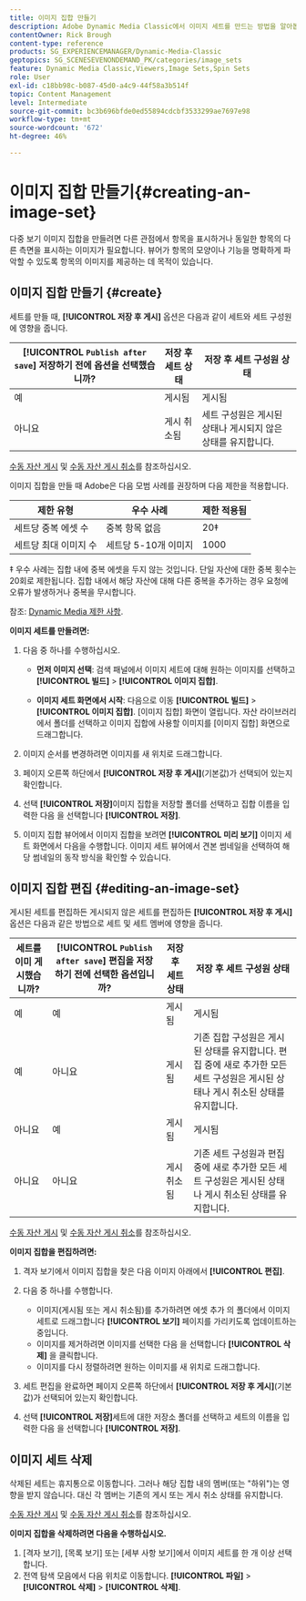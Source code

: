 ```yaml
---
title: 이미지 집합 만들기
description: Adobe Dynamic Media Classic에서 이미지 세트를 만드는 방법을 알아봅니다.
contentOwner: Rick Brough
content-type: reference
products: SG_EXPERIENCEMANAGER/Dynamic-Media-Classic
geptopics: SG_SCENESEVENONDEMAND_PK/categories/image_sets
feature: Dynamic Media Classic,Viewers,Image Sets,Spin Sets
role: User
exl-id: c18bb98c-b087-45d0-a4c9-44f58a3b514f
topic: Content Management
level: Intermediate
source-git-commit: bc3b696bfde0ed55894cdcbf3533299ae7697e98
workflow-type: tm+mt
source-wordcount: '672'
ht-degree: 46%

---
```


# 이미지 집합 만들기{#creating-an-image-set}

다중 보기 이미지 집합을 만들려면 다른 관점에서 항목을 표시하거나 동일한 항목의 다른 측면을 표시하는 이미지가 필요합니다. 뷰어가 항목의 모양이나 기능을 명확하게 파악할 수 있도록 항목의 이미지를 제공하는 데 목적이 있습니다.

## 이미지 집합 만들기 {#create}

세트를 만들 때, **[!UICONTROL 저장 후 게시]** 옵션은 다음과 같이 세트와 세트 구성원에 영향을 줍니다.

| **[!UICONTROL `Publish after save`]** 저장하기 전에 옵션을 선택했습니까? | 저장 후 세트 상태 | 저장 후 세트 구성원 상태 |
| --- | --- | --- |
| 예 | 게시됨 | 게시됨 |
| 아니요 | 게시 취소됨 | 세트 구성원은 게시된 상태나 게시되지 않은 상태를 유지합니다. |

[수동 자산 게시](publishing-files.md#manually_publishing_assets) 및 [수동 자산 게시 취소](publishing-files.md#manually_unpublishing_assets)를 참조하십시오.

이미지 집합을 만들 때 Adobe은 다음 모범 사례를 권장하며 다음 제한을 적용합니다.

| 제한 유형 | 우수 사례 | 제한 적용됨 |
| --- | --- | --- |
| 세트당 중복 에셋 수 | 중복 항목 없음 | 20‡ |
| 세트당 최대 이미지 수 | 세트당 5-10개 이미지 | 1000 |

‡ 우수 사례는 집합 내에 중복 에셋을 두지 않는 것입니다. 단일 자산에 대한 중복 횟수는 20회로 제한됩니다. 집합 내에서 해당 자산에 대해 다른 중복을 추가하는 경우 요청에 오류가 발생하거나 중복을 무시합니다.

참조: [Dynamic Media 제한 사항](/help/using/limitations.md).

**이미지 세트를 만들려면:**

1. 다음 중 하나를 수행하십시오.

   * **먼저 이미지 선택**: 검색 패널에서 이미지 세트에 대해 원하는 이미지를 선택하고 **[!UICONTROL 빌드]** > **[!UICONTROL 이미지 집합]**.

   * **이미지 세트 화면에서 시작**: 다음으로 이동 **[!UICONTROL 빌드]** > **[!UICONTROL 이미지 집합]**. [이미지 집합] 화면이 열립니다. 자산 라이브러리에서 폴더를 선택하고 이미지 집합에 사용할 이미지를 [이미지 집합] 화면으로 드래그합니다.

1. 이미지 순서를 변경하려면 이미지를 새 위치로 드래그합니다.
1. 페이지 오른쪽 하단에서 **[!UICONTROL 저장 후 게시]**(기본값)가 선택되어 있는지 확인합니다.
1. 선택 **[!UICONTROL 저장]**&#x200B;이미지 집합을 저장할 폴더를 선택하고 집합 이름을 입력한 다음 을 선택합니다 **[!UICONTROL 저장]**.
1. 이미지 집합 뷰어에서 이미지 집합을 보려면 **[!UICONTROL 미리 보기]** 이미지 세트 화면에서 다음을 수행합니다. 이미지 세트 뷰어에서 견본 썸네일을 선택하여 해당 썸네일의 동작 방식을 확인할 수 있습니다.

## 이미지 집합 편집 {#editing-an-image-set}

게시된 세트를 편집하든 게시되지 않은 세트를 편집하든 **[!UICONTROL 저장 후 게시]** 옵션은 다음과 같은 방법으로 세트 및 세트 멤버에 영향을 줍니다.

| 세트를 이미 게시했습니까? | **[!UICONTROL `Publish after save`]** 편집을 저장하기 전에 선택한 옵션입니까? | 저장 후 세트 상태 | 저장 후 세트 구성원 상태 |
| --- | --- | --- | --- |
| 예 | 예 | 게시됨 | 게시됨 |
| 예 | 아니요 | 게시됨 | 기존 집합 구성원은 게시된 상태를 유지합니다. 편집 중에 새로 추가한 모든 세트 구성원은 게시된 상태나 게시 취소된 상태를 유지합니다. |
| 아니요 | 예 | 게시됨 | 게시됨 |
| 아니요 | 아니요 | 게시 취소됨 | 기존 세트 구성원과 편집 중에 새로 추가한 모든 세트 구성원은 게시된 상태나 게시 취소된 상태를 유지합니다. |

[수동 자산 게시](publishing-files.md#manually_publishing_assets) 및 [수동 자산 게시 취소](publishing-files.md#manually_unpublishing_assets)를 참조하십시오.

**이미지 집합을 편집하려면:**

1. 격자 보기에서 이미지 집합을 찾은 다음 이미지 아래에서 **[!UICONTROL 편집]**.
1. 다음 중 하나를 수행합니다.

   * 이미지(게시됨 또는 게시 취소됨)를 추가하려면 에셋 추가 의 폴더에서 이미지 세트로 드래그합니다 **[!UICONTROL 보기]** 페이지를 가리키도록 업데이트하는 중입니다.
   * 이미지를 제거하려면 이미지를 선택한 다음 을 선택합니다 **[!UICONTROL 삭제]** 을 클릭합니다.
   * 이미지를 다시 정렬하려면 원하는 이미지를 새 위치로 드래그합니다.

1. 세트 편집을 완료하면 페이지 오른쪽 하단에서 **[!UICONTROL 저장 후 게시]**(기본값)가 선택되어 있는지 확인합니다.
1. 선택 **[!UICONTROL 저장]**&#x200B;세트에 대한 저장소 폴더를 선택하고 세트의 이름을 입력한 다음 을 선택합니다 **[!UICONTROL 저장]**.

## 이미지 세트 삭제

삭제된 세트는 휴지통으로 이동합니다. 그러나 해당 집합 내의 멤버(또는 &quot;하위&quot;)는 영향을 받지 않습니다. 대신 각 멤버는 기존의 게시 또는 게시 취소 상태를 유지합니다.

[수동 자산 게시](publishing-files.md#manually_publishing_assets) 및 [수동 자산 게시 취소](publishing-files.md#manually_unpublishing_assets)를 참조하십시오.

**이미지 집합을 삭제하려면 다음을 수행하십시오.**

1. [격자 보기], [목록 보기] 또는 [세부 사항 보기]에서 이미지 세트를 한 개 이상 선택합니다.
1. 전역 탐색 모음에서 다음 위치로 이동합니다. **[!UICONTROL 파일]** > **[!UICONTROL 삭제]** > **[!UICONTROL 삭제]**.
